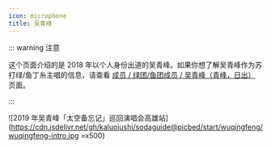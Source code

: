 ```yaml
---
icon: microphone
title: 吴青峰
---
```


::: warning 注意

这个页面介绍的是 2018 年以个人身份出道的吴青峰。如果你想了解吴青峰作为苏打绿/鱼丁糸主唱的信息，请查看 [<FontIcon icon="group" /> 成员 / <FontIcon icon="band" /> 绿团/鱼团成员 / <FontIcon icon="microphone" /> 吴青峰（青峰，日出）](/members/sodagreen/wuqingfeng) 页面。

:::

![2019 年吴青峰「太空备忘记」巡回演唱会高雄站](https://cdn.jsdelivr.net/gh/kaluojushi/sodaguide@picbed/start/wuqingfeng/wuqingfeng-intro.jpg =x500)


